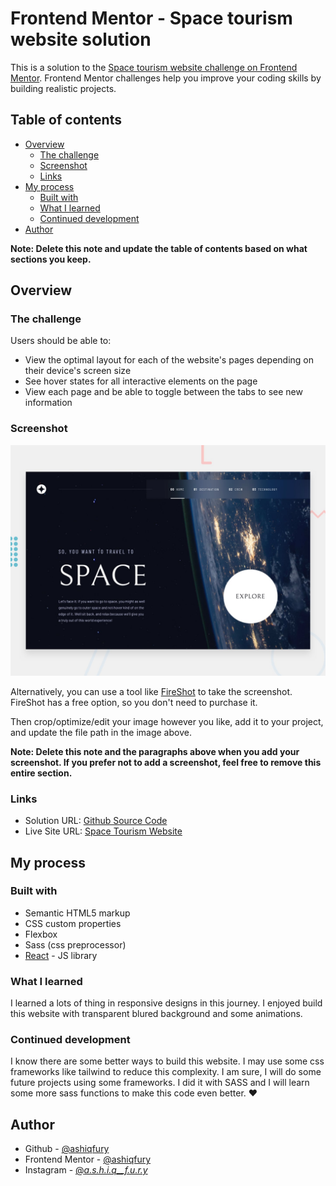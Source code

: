 # Frontend Mentor - Space tourism website solution

This is a solution to the [Space tourism website challenge on Frontend Mentor](https://www.frontendmentor.io/challenges/space-tourism-multipage-website-gRWj1URZ3). Frontend Mentor challenges help you improve your coding skills by building realistic projects.

## Table of contents

- [Overview](#overview)
  - [The challenge](#the-challenge)
  - [Screenshot](#screenshot)
  - [Links](#links)
- [My process](#my-process)
  - [Built with](#built-with)
  - [What I learned](#what-i-learned)
  - [Continued development](#continued-development)
- [Author](#author)

**Note: Delete this note and update the table of contents based on what sections you keep.**

## Overview

### The challenge

Users should be able to:

- View the optimal layout for each of the website's pages depending on their device's screen size
- See hover states for all interactive elements on the page
- View each page and be able to toggle between the tabs to see new information

### Screenshot

![](./preview.jpg)

Alternatively, you can use a tool like [FireShot](https://getfireshot.com/) to take the screenshot. FireShot has a free option, so you don't need to purchase it.

Then crop/optimize/edit your image however you like, add it to your project, and update the file path in the image above.

**Note: Delete this note and the paragraphs above when you add your screenshot. If you prefer not to add a screenshot, feel free to remove this entire section.**

### Links

- Solution URL: [Github Source Code](https://github.com/ashiqfury/space-tourism-website/)
- Live Site URL: [Space Tourism Website](https://ashiqfury.github.io/space-tourism-website/)

## My process

### Built with

- Semantic HTML5 markup
- CSS custom properties
- Flexbox
- Sass (css preprocessor)
- [React](https://reactjs.org/) - JS library

### What I learned

I learned a lots of thing in responsive designs in this journey. I enjoyed build this website with transparent blured background and some animations.

### Continued development

I know there are some better ways to build this website. I may use some css frameworks like tailwind to reduce this complexity. I am sure, I will do some future projects using some frameworks. I did it with SASS and I will learn some more sass functions to make this code even better. ❤️

## Author

- Github - [@ashiqfury](https://www.github.com/ashiqfury/)
- Frontend Mentor - [@ashiqfury](https://www.frontendmentor.io/profile/ashiqfury/)
- Instagram - [@_a.s.h.i.q\_\_f.u.r.y_](https://www.instagram.com/_a.s.h.i.q__f.u.r.y_/)
